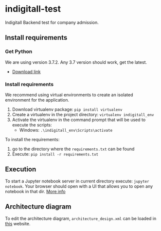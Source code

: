 # indigitall-test
Indigitall Backend test for company admission. 

## Install requirements

### Get Python

We are using version 3.7.2. Any 3.7 version should work, get the latest.

- [Download link](https://www.python.org/downloads/)

### Install requirements

We recommend using virtual environments to create an isolated environment for the application.

1. Download virtualenv package: `pip install virtualenv`
2. Create a virtualenv in the project directory: `virtualenv indigitall_env`
3. Activate the virtualenv in the command prompt that will be used to execute the scripts:
   - Windows: `.\indigitall_env\Scripts\activate`

To install the requirements:

1. go to the directory where the `requirements.txt` can be found
2. Execute: `pip install -r requirements.txt`

## Execution

To start a Jupyter notebook server  in current directory execute:  `jupyter notebook`. Your browser should open with a UI that allows you to open any notebook in that dir. [More info](https://jupyter-notebook-beginner-guide.readthedocs.io/en/latest/execute.html)

## Architecture diagram

To edit the architecture diagram, `architecture_design.xml` can be loaded in [this](draw.io) website.